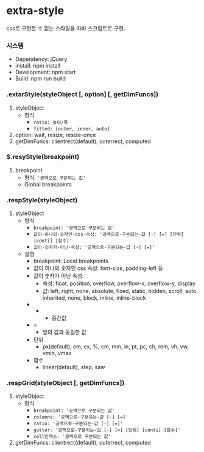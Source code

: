 # extra-style
css로 구현할 수 없는 스타일을 자바 스크립트로 구현.

### 시스템
* Dependency: jQuery
* install: npm install
* Development: npm start
* Build: npm run build

### .extarStyle(styleObject [, option] [, getDimFuncs])
1. styleObject
	* 형식
		* ```ratio: 높이/폭```
		* ```fitted: [outer, inner, auto]```
1. option: wait, resize, resize-once
1. getDimFuncs: clientrect(default), outerrect, computed

### $.resyStyle(breakpoint)
1. breakpoint
	* 형식: ```'공백으로 구분되는 값'```
	* Global breakpoints

### .respStyle(styleObject)
1. styleObject
	* 형식
		* ```breakpoint: '공백으로 구분되는 값'```
		* ```값이-하나의-숫자인-css-속성: '공백으로-구분되는-값 [-] [=] [단위] [conti] [함수]'```
		* ```값이-숫자가-아닌-속성: '공백으로-구분되는-값 [-] [=]'```
	* 설명
		* breakpoint: Local breakpoints
		* 값이 하나의 숫자인 css 속성: font-size, padding-left 등
		* 값이 숫자가 아닌 속성:
			* 속성: float, position, overflow, overflow-x, overflow-y, display
			* 값: left, right, none, absolute, fixed, static, hidden, scroll, auto, inherited, none, block, inline, inline-block
		* -
			* 중간값
		* =
			* 앞의 값과 동일한 값
		* 단위
			* px(default), em, ex, %, cm, mm, in, pt, pc, ch, rem, vh, vw, vmin, vmax
		* 함수
			* linear(default), step, saw

### .respGrid(styleObject [, getDimFuncs])
1. styleObject
	* 형식
		* ```breakpoint: '공백으로 구분되는 값'```
		* ```columns: '공백으로-구분되는-값 [-] [=]'```
		* ```ratio: '공백으로-구분되는-값 [-] [=]'```
		* ```gutter: '공백으로-구분되는-값 [-] [=] [단위] [conti] [함수]'```
		* ```cell인덱스: '공백으로 구분되는 값'```
1. getDimFuncs: clientrect(default), outerrect, computed
